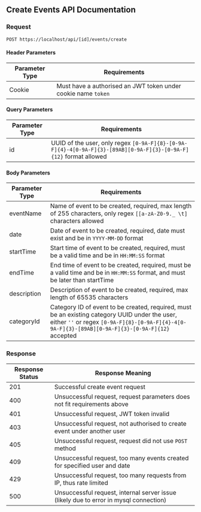 ## Create Events API Documentation

### Request

`POST https://localhost/api/[id]/events/create`

#### Header Parameters

| Parameter Type | Requirements |
|----------------|--------------|
| Cookie | Must have a authorised an JWT token under cookie name `token` |

#### Query Parameters

| Parameter Type | Requirements |
|----------------|--------------|
| id | UUID of the user, only regex `[0-9A-F]{8}-[0-9A-F]{4}-4[0-9A-F]{3}-[89AB][0-9A-F]{3}-[0-9A-F]{12}` format allowed |

#### Body Parameters

| Parameter Type | Requirements |
|----------------|--------------|
| eventName | Name of event to be created, required, max length of 255 characters, only regex `[[a-zA-Z0-9._ \t]` characters allowed |
| date | Date of event to be created, required, date must exist and be in `YYYY-MM-DD` format |
| startTime | Start time of event to be created, required, must be a valid time and be in `HH:MM:SS` format |
| endTime | End time of event to be created, required, must be a valid time and be in `HH:MM:SS` format, and must be later than startTime |
| description | Description of event to be created, required, max length of 65535 characters |
| categoryId | Category ID of event to be created, required, must be an existing category UUID under the user, either `''` or regex `[0-9A-F]{8}-[0-9A-F]{4}-4[0-9A-F]{3}-[89AB][0-9A-F]{3}-[0-9A-F]{12}` accepted |

### Response

| Response Status | Response Meaning |
|-|-|
| 201 | Successful create event request |
| 400 | Unsuccessful request, request parameters does not fit requirements above |
| 401 | Unsuccessful request, JWT token invalid |
| 403 | Unsuccessful request, not authorised to create event under another user |
| 405 | Unsuccessful request, request did not use `POST` method |
| 409 | Unsuccessful request, too many events created for specified user and date |
| 429 | Unsuccessful request, too many requests from IP, thus rate limited |
| 500 | Unsuccessful request, internal server issue (likely due to error in mysql connection) |